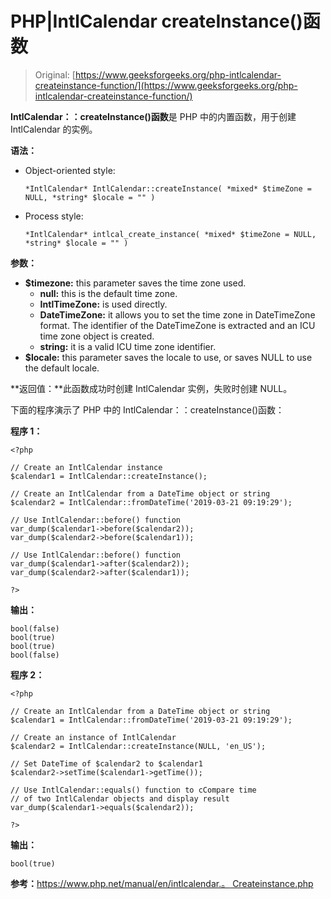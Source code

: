 # PHP|IntlCalendar createInstance()函数

> Original: [https://www.geeksforgeeks.org/php-intlcalendar-createinstance-function/](https://www.geeksforgeeks.org/php-intlcalendar-createinstance-function/)

**IntlCalendar：：createInstance()函数**是 PHP 中的内置函数，用于创建 IntlCalendar 的实例。

**语法：**

*   Object-oriented style:

    ```
    *IntlCalendar* IntlCalendar::createInstance( *mixed* $timeZone = NULL, *string* $locale = "" )
    ```

*   Process style:

    ```
    *IntlCalendar* intlcal_create_instance( *mixed* $timeZone = NULL, *string* $locale = "" )
    ```

**参数：**

*   **$timezone:** this parameter saves the time zone used.
    *   **null:** this is the default time zone.
    *   **IntlTimeZone:** is used directly.
    *   **DateTimeZone:** it allows you to set the time zone in DateTimeZone format. The identifier of the DateTimeZone is extracted and an ICU time zone object is created.
    *   **string:** it is a valid ICU time zone identifier.
*   **$locale:** this parameter saves the locale to use, or saves NULL to use the default locale.

**返回值：**此函数成功时创建 IntlCalendar 实例，失败时创建 NULL。

下面的程序演示了 PHP 中的 IntlCalendar：：createInstance()函数：

**程序 1：**

```
<?php

// Create an IntlCalendar instance
$calendar1 = IntlCalendar::createInstance();

// Create an IntlCalendar from a DateTime object or string
$calendar2 = IntlCalendar::fromDateTime('2019-03-21 09:19:29');

// Use IntlCalendar::before() function
var_dump($calendar1->before($calendar2));
var_dump($calendar2->before($calendar1));

// Use IntlCalendar::before() function
var_dump($calendar1->after($calendar2));
var_dump($calendar2->after($calendar1));

?>
```

**输出：**

```
bool(false)
bool(true)
bool(true)
bool(false)

```

**程序 2：**

```
<?php

// Create an IntlCalendar from a DateTime object or string
$calendar1 = IntlCalendar::fromDateTime('2019-03-21 09:19:29');

// Create an instance of IntlCalendar
$calendar2 = IntlCalendar::createInstance(NULL, 'en_US');

// Set DateTime of $calendar2 to $calendar1
$calendar2->setTime($calendar1->getTime());

// Use IntlCalendar::equals() function to cCompare time
// of two IntlCalendar objects and display result
var_dump($calendar1->equals($calendar2));

?>
```

**输出：**

```
bool(true)

```

**参考：**[https://www.php.net/manual/en/intlcalendar.。 Createinstance.php](https://www.php.net/manual/en/intlcalendar.createinstance.php)